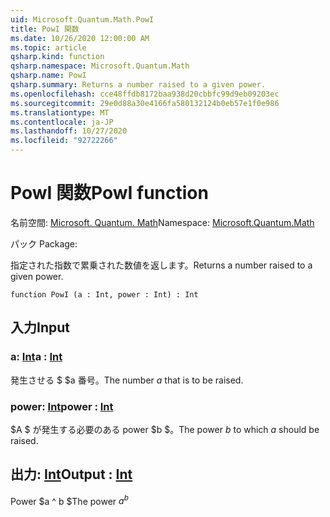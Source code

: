 ```yaml
---
uid: Microsoft.Quantum.Math.PowI
title: PowI 関数
ms.date: 10/26/2020 12:00:00 AM
ms.topic: article
qsharp.kind: function
qsharp.namespace: Microsoft.Quantum.Math
qsharp.name: PowI
qsharp.summary: Returns a number raised to a given power.
ms.openlocfilehash: cce48ffdb8172baa938d20cbbfc99d9eb09203ec
ms.sourcegitcommit: 29e0d88a30e4166fa580132124b0eb57e1f0e986
ms.translationtype: MT
ms.contentlocale: ja-JP
ms.lasthandoff: 10/27/2020
ms.locfileid: "92722266"
---
```

# <a name="powi-function"></a><span data-ttu-id="82328-102">PowI 関数</span><span class="sxs-lookup"><span data-stu-id="82328-102">PowI function</span></span>

<span data-ttu-id="82328-103">名前空間: [Microsoft. Quantum. Math](xref:Microsoft.Quantum.Math)</span><span class="sxs-lookup"><span data-stu-id="82328-103">Namespace: [Microsoft.Quantum.Math](xref:Microsoft.Quantum.Math)</span></span>

<span data-ttu-id="82328-104">パック [](https://nuget.org/packages/)</span><span class="sxs-lookup"><span data-stu-id="82328-104">Package: [](https://nuget.org/packages/)</span></span>


<span data-ttu-id="82328-105">指定された指数で累乗された数値を返します。</span><span class="sxs-lookup"><span data-stu-id="82328-105">Returns a number raised to a given power.</span></span>

```qsharp
function PowI (a : Int, power : Int) : Int
```


## <a name="input"></a><span data-ttu-id="82328-106">入力</span><span class="sxs-lookup"><span data-stu-id="82328-106">Input</span></span>

### <a name="a--int"></a><span data-ttu-id="82328-107">a: [Int](xref:microsoft.quantum.lang-ref.int)</span><span class="sxs-lookup"><span data-stu-id="82328-107">a : [Int](xref:microsoft.quantum.lang-ref.int)</span></span>

<span data-ttu-id="82328-108">発生させる $ $a 番号。</span><span class="sxs-lookup"><span data-stu-id="82328-108">The number $a$ that is to be raised.</span></span>


### <a name="power--int"></a><span data-ttu-id="82328-109">power: [Int](xref:microsoft.quantum.lang-ref.int)</span><span class="sxs-lookup"><span data-stu-id="82328-109">power : [Int](xref:microsoft.quantum.lang-ref.int)</span></span>

<span data-ttu-id="82328-110">$A $ が発生する必要のある power $b $。</span><span class="sxs-lookup"><span data-stu-id="82328-110">The power $b$ to which $a$ should be raised.</span></span>



## <a name="output--int"></a><span data-ttu-id="82328-111">出力: [Int](xref:microsoft.quantum.lang-ref.int)</span><span class="sxs-lookup"><span data-stu-id="82328-111">Output : [Int](xref:microsoft.quantum.lang-ref.int)</span></span>

<span data-ttu-id="82328-112">Power $a ^ b $</span><span class="sxs-lookup"><span data-stu-id="82328-112">The power $a^b$</span></span>